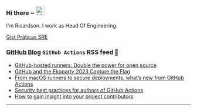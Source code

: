 ### Hi there ~ <img src="https://user-images.githubusercontent.com/1303154/88677602-1635ba80-d120-11ea-84d8-d263ba5fc3c0.gif" width="24px" alt="hi">

I'm Ricardson. I work as Head Of Engineering.

[Gist Práticas SRE](https://gist.github.com/r1w1s1/1ca63e1afb467410ddbb9081214a51ac)

### [GitHub Blog](https://github.blog/) `GitHub Actions` RSS feed 📖

<!--START_SECTION:feed-->
* [GitHub-hosted runners: Double the power for open source](https:&#x2F;&#x2F;github.blog&#x2F;2024-01-17-github-hosted-runners-double-the-power-for-open-source&#x2F;)
* [GitHub and the Ekoparty 2023 Capture the Flag](https:&#x2F;&#x2F;github.blog&#x2F;2024-01-08-github-and-the-ekoparty-2023-capture-the-flag&#x2F;)
* [From macOS runners to secure deployments, what’s new from GitHub Actions](https:&#x2F;&#x2F;github.blog&#x2F;2023-12-07-from-macos-runners-to-secure-deployments-whats-new-from-github-actions&#x2F;)
* [Security best practices for authors of GitHub Actions](https:&#x2F;&#x2F;github.blog&#x2F;2023-11-16-security-best-practices-for-authors-of-github-actions&#x2F;)
* [How to gain insight into your project contributors](https:&#x2F;&#x2F;github.blog&#x2F;2023-10-23-how-to-gain-insight-into-your-project-contributors&#x2F;)
<!--END_SECTION:feed-->

---------

<!--
**r1williams/r1williams** is a ✨ _special_ ✨ repository because its `README.md` (this file) appears on your GitHub profile.


